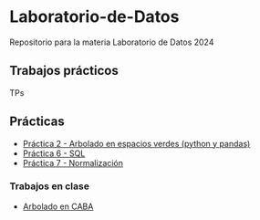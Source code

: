 # Laboratorio-de-Datos

Repositorio para la materia Laboratorio de Datos 2024

## Trabajos prácticos

TPs

## Prácticas

- [Práctica 2 - Arbolado en espacios verdes (python y pandas)](https://github.com/Graphitto/Laboratorio-de-Datos/blob/main/Practicas/Practica%202%20-%20Arbolado%20en%20espacios%20verdes/Practica%202.ipynb)
- [Práctica 6 - SQL](https://github.com/Graphitto/Laboratorio-de-Datos/blob/main/Practicas/Practica%206%20-%20SQL/Practica%206.ipynb)
- [Práctica 7 - Normalización](https://github.com/Graphitto/Laboratorio-de-Datos/blob/main/Practicas/Practica%207%20-%20Normalizacion/Pr%C3%A1ctica%207.docx) 

### Trabajos en clase

- [Arbolado en CABA](https://github.com/Graphitto/Laboratorio-de-Datos/blob/main/Clases/Clase%2002%20-%20Python%20pandas/Arbolado%20en%20CABA.ipynb)


